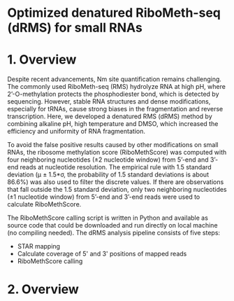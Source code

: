 # Optimized denatured RiboMeth-seq (dRMS) for small RNAs
# 1.	Overview
Despite recent advancements, Nm site quantification remains challenging. The commonly used RiboMeth-seq (RMS) hydrolyze RNA at high pH, where 2’-O-methylation protects the phosphodiester bond, which is detected by sequencing. However, stable RNA structures and dense modifications, especially for tRNAs, cause strong biases in the fragmentation and reverse transcription. Here, we developed a denatured RMS (dRMS) method by combining alkaline pH, high temperature and DMSO, which increased the efficiency and uniformity of RNA fragmentation.

To avoid the false positive results caused by other modifications on small RNAs, the ribosome methylation score (RiboMethScore) was computed with four neighboring nucleotides (±2 nucleotide window) from 5’-end and 3’-end reads at nucleotide resolution. The empirical rule with 1.5 standard deviation (µ ± 1.5*σ, the probability of 1.5 standard deviations is about 86.6%) was also used to filter the discrete values. If there are observations that fall outside the 1.5 standard deviation, only two neighboring nucleotides (±1 nucleotide window) from 5’-end and 3’-end reads were used to calculate RiboMethScore.

The RiboMethScore calling script is written in Python and available as source code that could be downloaded and run directly on local machine (no compiling needed). The dRMS analysis pipeline consists of five steps:

* STAR mapping
* Calculate coverage of 5' and 3' positions of mapped reads
* RiboMethScore calling

# 2.	Overview
